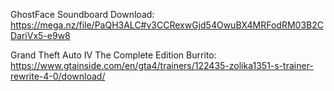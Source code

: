 GhostFace Soundboard Download: https://mega.nz/file/PaQH3ALC#v3CCRexwGjd54OwuBX4MRFodRM03B2CDariVx5-e9w8

Grand Theft Auto IV The Complete Edition Burrito:
https://www.gtainside.com/en/gta4/trainers/122435-zolika1351-s-trainer-rewrite-4-0/download/
